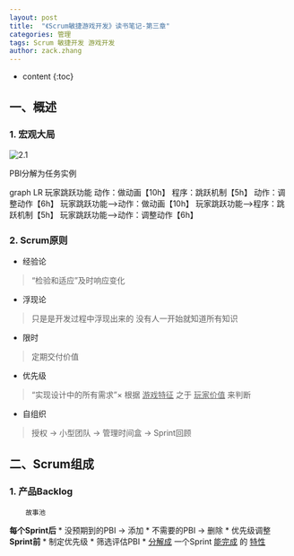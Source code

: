 ```yaml
---
layout: post
title:  "《Scrum敏捷游戏开发》读书笔记-第三章"
categories: 管理
tags: Scrum 敏捷开发 游戏开发
author: zack.zhang
---
```


* content
{:toc}

<!-- more -->

## 一、概述

### 1. 宏观大局

![2.1](https://zd304.github.io/assets/img/scrum-3.1.png)<br/>

PBI分解为任务实例

<div class="mermaid">
graph LR
玩家跳跃功能
动作：做动画【10h】
程序：跳跃机制【5h】
动作：调整动作【6h】
玩家跳跃功能-->动作：做动画【10h】
玩家跳跃功能-->程序：跳跃机制【5h】
玩家跳跃功能-->动作：调整动作【6h】
</div>

### 2. Scrum原则

* 经验论
> “检验和适应”及时响应变化
* 浮现论
> 只是是开发过程中浮现出来的
> 没有人一开始就知道所有知识
* 限时
> 定期交付价值
* 优先级
> “实现设计中的所有需求”×
> 根据 <u>游戏特征</u> 之于 <u>玩家价值</u> 来判断
* 自组织
> 授权 → 小型团队 → 管理时间盒 → Sprint回顾

## 二、Scrum组成

### 1. 产品Backlog
		故事池
**每个Sprint后**
	* 没预期到的PBI → 添加
	* 不需要的PBI → 删除
	* 优先级调整
**Sprint前**
	* 制定优先级
	* 筛选评估PBI
	* <u>分解成</u> 一个Sprint <u>能完成</u> 的 <u>特性</u>
	
